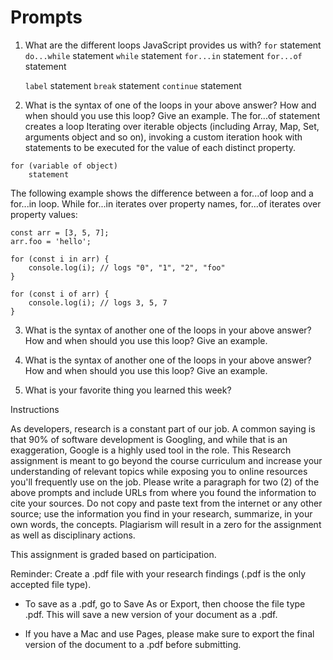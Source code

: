 # Prompts

1. What are the different loops JavaScript provides us with?
    `for` statement
    `do...while` statement
    `while` statement
    `for...in` statement
    `for...of` statement

    `label` statement
    `break` statement
    `continue` statement


2. What is the syntax of one of the loops in your above answer? How and when should you use this loop? Give an example.
The for...of statement creates a loop Iterating over iterable objects (including Array, Map, Set, arguments object and so on), invoking a custom iteration hook with statements to be executed for the value of each distinct property. 

```
for (variable of object)
    statement
```

The following example shows the difference between a for...of loop and a for...in loop. While for...in iterates over property names, for...of iterates over property values:

```
const arr = [3, 5, 7];
arr.foo = 'hello';

for (const i in arr) {
    console.log(i); // logs "0", "1", "2", "foo"
}

for (const i of arr) {
    console.log(i); // logs 3, 5, 7
}
```

3. What is the syntax of another one of the loops in your above answer? How and when should you use this loop? Give an example.

4. What is the syntax of another one of the loops in your above answer? How and when should you use this loop? Give an example.

5. What is your favorite thing you learned this week?


Instructions

As developers, research is a constant part of our job. A common saying is that 90% of software development is Googling, and while that is an exaggeration, Google is a highly used tool in the role. This Research assignment is meant to go beyond the course curriculum and increase your understanding of relevant topics while exposing you to online resources you'll frequently use on the job. Please write a paragraph for two (2) of the above prompts and include URLs from where you found the information to cite your sources. Do not copy and paste text from the internet or any other source; use the information you find in your research, summarize, in your own words, the concepts. Plagiarism will result in a zero for the assignment as well as disciplinary actions.


This assignment is graded based on participation.

Reminder:  Create a .pdf file with your research findings (.pdf is the only accepted file type).

- To save as a .pdf, go to Save As or Export, then choose the file type .pdf. This will save a new version of your document as a .pdf.

- If you have a Mac and use Pages, please make sure to export the final version of the document to a .pdf before submitting.